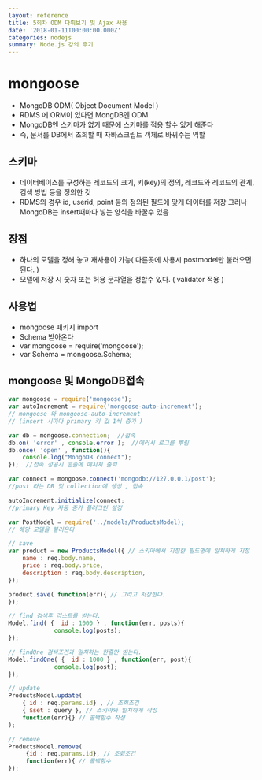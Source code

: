 ```yaml
---
layout: reference
title: 5회차 ODM 다뤄보기 및 Ajax 사용
date: '2018-01-11T00:00:00.000Z'
categories: nodejs
summary: Node.js 강의 후기
---
```


# mongoose

* MongoDB ODM\( Object Document Model \)
* RDMS 에 ORM이 있다면 MongDB엔 ODM
* MongoDB엔 스키마가 없기 때문에 스키마를 적용 할수 있게 해준다
* 즉, 문서를 DB에서 조회할 때 자바스크립트 객체로 바꿔주는 역할

## 스키마

* 데이터베이스를 구성하는 레코드의 크기, 키\(key\)의 정의, 레코드와 레코드의 관계, 검색 방법 등을 정의한 것
* RDMS의 경우 id, userid, point 등의 정의된 필드에 맞게 데이터를 저장 그러나 MongoDB는 insert때마다 넣는 양식을 바꿀수 있음

## 장점

* 하나의 모델을 정해 놓고 재사용이 가능\( 다른곳에 사용시 postmodel만 불러오면 된다. \)
* 모델에 저장 시 숫자 또는 허용 문자열을 정할수 있다. \( validator 적용 \)

## 사용법

* mongoose 패키지 import
* Schema 받아온다
* var mongoose = require\('mongoose'\);
* var Schema = mongoose.Schema;

## mongoose 및 MongoDB접속

```javascript
var mongoose = require('mongoose');
var autoIncrement = require('mongoose-auto-increment');
// mongoose 와 mongoose-auto-increment
// (insert 시마다 primary 키 값 1씩 증가 )
```

```javascript
var db = mongoose.connection;  //접속
db.on( 'error' , console.error );  //에러시 로그를 뿌림
db.once( 'open' , function(){
    console.log("MongoDB connect");
});  //접속 성공시 콘솔에 메시지 출력
```

```javascript
var connect = mongoose.connect('mongodb://127.0.0.1/post');
//post 라는 DB 및 collection에 생성 , 접속

autoIncrement.initialize(connect;
//primary Key 자동 증가 플러그인 설정
```

```javascript
var PostModel = require('../models/ProductsModel);
// 해당 모델을 불러온다
```

```javascript
// save
var product = new ProductsModel({ // 스키마에서 지정한 필드명에 일치하게 지정
    name : req.body.name,
    price : req.body.price,
    description : req.body.description,
});

product.save( function(err){ // 그리고 저장한다.
});
```

```javascript
// find 검색후 리스트를 받는다. 
Model.find( {  id : 1000 } , function(err, posts){
             console.log(posts);
});
```

```javascript
// findOne 검색조건과 일치하는 한줄만 받는다.
Model.findOne( {  id : 1000 } , function(err, post){
             console.log(post);
});
```

```javascript
// update 
ProductsModel.update( 
    { id : req.params.id} , // 조회조건
    { $set : query }, // 스키마와 일치하게 작성
    function(err){} // 콜백함수 작성
);
```

```javascript
// remove 
ProductsModel.remove(
     {id : req.params.id}, // 조회조건
     function(err){ // 콜백함수
});
```

